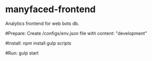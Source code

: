 # manyfaced-frontend
Analytics frontend for web bots db.

#Prepare:
Create /configs/env.json file with content:
"development"

#Install:
npm install
gulp scripts

#Run:
gulp start
